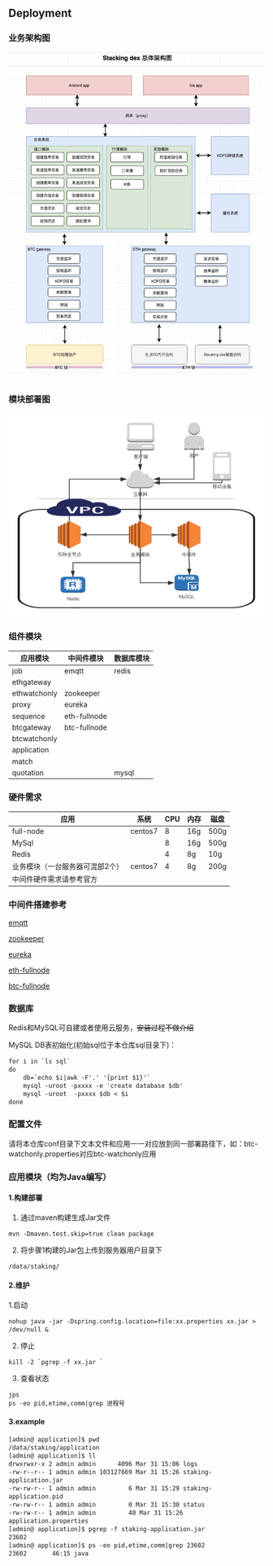 ## Deployment


### 业务架构图
![](./images/structure.png)


### 模块部署图
![](./images/deploy.png)


### 组件模块

|  应用模块  |  中间件模块  |  数据库模块  |
|  -------  |  -----  | ----  |
|  job  |  emqtt  |    redis   |
|  ethgateway  |     |      |
|  ethwatchonly  |   zookeeper    |    |
|  proxy  |  eureka    |    |
|  sequence   |   eth-fullnode    |    |
|  btcgateway   |   btc-fullnode    |    |
|  btcwatchonly   |       |    |
|  application   |       |    |
|  match   |       |    |
|  quotation   |       |  mysql  |

### 硬件需求

|应用|  系统  |  CPU  |  内存  |磁盘|
|-------|-------|-------|-------|-------|
| full-node | centos7 | 8 | 16g | 500g |
| MySql |  | 8 | 16g | 500g |
| Redis |  | 4 | 8g | 10g |
| 业务模块（一台服务器可混部2个） | centos7 | 4 | 8g | 200g |
| 中间件硬件需求请参考官方 |  |  |  | ||


### 中间件搭建参考
[emqtt](https://docs.emqx.io/broker/latest/cn/getting-started/installation.html)

[zookeeper](https://zookeeper.apache.org/doc/r3.6.0/zookeeperStarted.html)

[eureka](https://github.com/Netflix/eureka/wiki/Building-Eureka-Client-and-Server)

[eth-fullnode](https://github.com/ethereum/go-ethereum)

[btc-fullnode](https://bitcoin.org/en/full-node#linux-instructions)

### 数据库
Redis和MySQL可自建或者使用云服务，~~安装过程不做介绍~~

MySQL DB表初始化(初始sql位于本仓库sql目录下)：
```
for i in `ls sql`
do
	db=`echo $i|awk -F'.' '{print $1}'`
	mysql -uroot -pxxxx -e 'create database $db'
	mysql -uroot  -pxxxx $db < $i
done
```

### 配置文件
请将本仓库conf目录下文本文件和应用一一对应放到同一部署路径下，如：btc-watchonly.properties对应btc-watchonly应用


### 应用模块（均为Java编写）
#### 1.构建部署
1. 通过maven构建生成Jar文件
```
mvn -Dmaven.test.skip=true clean package
```
2. 将步骤1构建的Jar包上传到服务器用户目录下
```
/data/staking/
```

#### 2.维护
1.启动
```
nohup java -jar -Dspring.config.location=file:xx.properties xx.jar > /dev/null &
```
2. 停止
```
kill -2 `pgrep -f xx.jar `
```
3. 查看状态
```
jps
ps -eo pid,etime,comm|grep 进程号
```

#### 3.example
```
[admin@ application]$ pwd
/data/staking/application
[admin@ application]$ ll
drwxrwxr-x 2 admin admin      4096 Mar 31 15:06 logs
-rw-r--r-- 1 admin admin 103127669 Mar 31 15:26 staking-application.jar
-rw-rw-r-- 1 admin admin         6 Mar 31 15:29 staking-application.pid
-rw-rw-r-- 1 admin admin         0 Mar 31 15:30 status
-rw-rw-r-- 1 admin admin         40 Mar 31 15:26 application.properties
[admin@ application]$ pgrep -f staking-application.jar
23602
[admin@ application]$ ps -eo pid,etime,comm|grep 23602
23602       46:15 java
```
